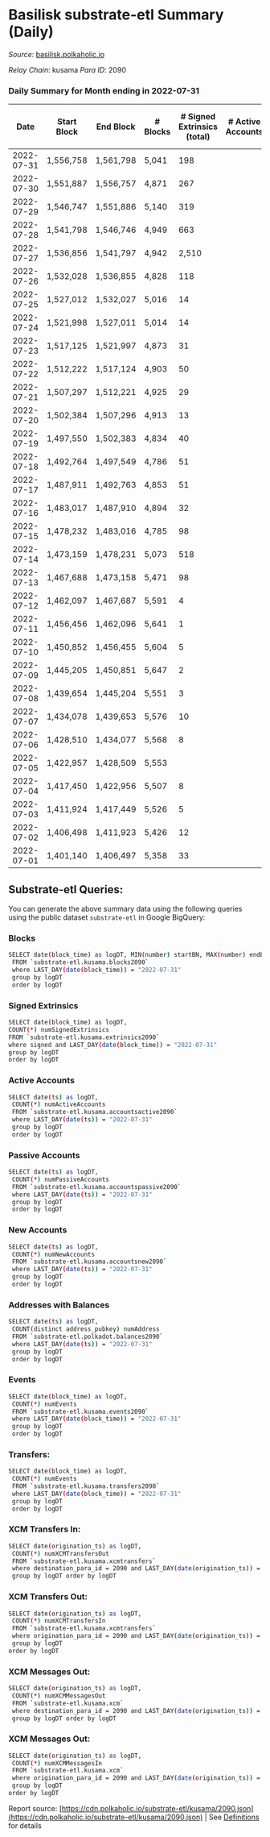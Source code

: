 # Basilisk substrate-etl Summary (Daily)

_Source_: [basilisk.polkaholic.io](https://basilisk.polkaholic.io)

*Relay Chain*: kusama
*Para ID*: 2090



### Daily Summary for Month ending in 2022-07-31


| Date | Start Block | End Block | # Blocks | # Signed Extrinsics (total) | # Active Accounts | # Passive | # New | # Addresses with Balances | # Events | # Transfers | # XCM Transfers In | # XCM Transfers Out | # XCM In | # XCM Out | Issues | 
| ---- | ----------- | --------- | -------- | --------------------------- | ----------------- | --------- | ----- | ------------------------- | -------- | ----------- | ------------------ | ------------------- | -------- | --------- | ------ |
| 2022-07-31 | 1,556,758 | 1,561,798 | 5,041 | 198 |  |  |  | 16,279 | 16,758 | 213 ($9,656.98) | 19 ($7,701.01) | 24 ($5,081.39) |  |  |  |
| 2022-07-30 | 1,551,887 | 1,556,757 | 4,871 | 267 |  |  |  | 16,277 | 16,738 | 247 ($7,477.50) | 29 ($4,662.40) | 17 ($1,511.51) |  |  |  |
| 2022-07-29 | 1,546,747 | 1,551,886 | 5,140 | 319 |  |  |  | 16,273 | 18,463 | 421 ($15,841.26) | 47 ($11,819.73) | 49 ($7,273.31) |  |  |  |
| 2022-07-28 | 1,541,798 | 1,546,746 | 4,949 | 663 |  |  |  | 16,266 | 21,157 | 789 ($27,597.83) | 126 ($23,022.51) | 81 ($7,262.53) |  |  |  |
| 2022-07-27 | 1,536,856 | 1,541,797 | 4,942 | 2,510 |  |  |  | 16,245 | 36,369 | 2,348 ($249,385.19) | 437 ($153,364.21) | 264 ($73,606.75) |  |  |  |
| 2022-07-26 | 1,532,028 | 1,536,855 | 4,828 | 118 |  |  |  | 16,158 | 15,350 | 44 ($11,828.68) | 12 ($24,128.84) | 5 ($92.16) |  |  |  |
| 2022-07-25 | 1,527,012 | 1,532,027 | 5,016 | 14 |  |  |  | 16,148 | 15,143 |   | 1 ($7.69) | 1 ($7.69) |  |  |  |
| 2022-07-24 | 1,521,998 | 1,527,011 | 5,014 | 14 |  |  |  | 16,148 | 15,137 | 1  |   |   |  |  |  |
| 2022-07-23 | 1,517,125 | 1,521,997 | 4,873 | 31 |  |  |  | 16,147 | 14,822 | 10  | 1 ($20.21) | 1 ($20.21) |  |  |  |
| 2022-07-22 | 1,512,222 | 1,517,124 | 4,903 | 50 |  |  |  | 16,146 | 15,124 |   | 16 ($49.09) | 15 ($50.72) |  |  |  |
| 2022-07-21 | 1,507,297 | 1,512,221 | 4,925 | 29 |  |  |  | 16,146 | 14,986 | 7  | 3 ($2.65) | 2 ($1.63) |  |  |  |
| 2022-07-20 | 1,502,384 | 1,507,296 | 4,913 | 13 |  |  |  | 16,144 | 14,825 | 4  |   | 1 ($0.06) |  |  |  |
| 2022-07-19 | 1,497,550 | 1,502,383 | 4,834 | 40 |  |  |  | 16,142 | 14,824 | 3  | 12 ($7.17) | 7 ($3.59) |  |  |  |
| 2022-07-18 | 1,492,764 | 1,497,549 | 4,786 | 51 |  |  |  | 16,142 | 14,719 | 14  | 5 ($1.52) | 5 ($0.03) |  |  |  |
| 2022-07-17 | 1,487,911 | 1,492,763 | 4,853 | 51 |  |  |  | 16,140 | 14,876 | 20  |   |   |  |  |  |
| 2022-07-16 | 1,483,017 | 1,487,910 | 4,894 | 32 |  |  |  | 16,138 | 14,880 | 10  |   |   |  |  |  |
| 2022-07-15 | 1,478,232 | 1,483,016 | 4,785 | 98 |  |  |  | 16,137 | 14,984 | 17  | 2 ($0.03) | 1 (-) |  |  |  |
| 2022-07-14 | 1,473,159 | 1,478,231 | 5,073 | 518 |  |  |  | 16,133 | 18,506 | 147  | 5 ($1.01) | 14 ($0.76) |  |  |  |
| 2022-07-13 | 1,467,688 | 1,473,158 | 5,471 | 98 |  |  |  | 16,101 | 17,653 | 75  |   |   |  |  |  |
| 2022-07-12 | 1,462,097 | 1,467,687 | 5,591 | 4 |  |  |  | 16,073 | 16,802 |   |   |   |  |  |  |
| 2022-07-11 | 1,456,456 | 1,462,096 | 5,641 | 1 |  |  |  | 16,073 | 16,937 |   |   |   |  |  |  |
| 2022-07-10 | 1,450,852 | 1,456,455 | 5,604 | 5 |  |  |  | 16,073 | 16,844 |   |   |   |  |  |  |
| 2022-07-09 | 1,445,205 | 1,450,851 | 5,647 | 2 |  |  |  | 16,073 | 16,959 |   |   |   |  |  |  |
| 2022-07-08 | 1,439,654 | 1,445,204 | 5,551 | 3 |  |  |  | 16,073 | 16,673 |   |   |   |  |  |  |
| 2022-07-07 | 1,434,078 | 1,439,653 | 5,576 | 10 |  |  |  | 16,073 | 16,782 |   |   |   |  |  |  |
| 2022-07-06 | 1,428,510 | 1,434,077 | 5,568 | 8 |  |  |  | 16,073 | 16,749 |   |   |   |  |  |  |
| 2022-07-05 | 1,422,957 | 1,428,509 | 5,553 |  |  |  |  | 16,073 | 16,667 |   |   |   |  |  |  |
| 2022-07-04 | 1,417,450 | 1,422,956 | 5,507 | 8 |  |  |  | 16,073 | 16,570 |   |   |   |  |  |  |
| 2022-07-03 | 1,411,924 | 1,417,449 | 5,526 | 5 |  |  |  | 16,073 | 16,608 |   |   |   |  |  |  |
| 2022-07-02 | 1,406,498 | 1,411,923 | 5,426 | 12 |  |  |  | 16,073 | 16,360 |   |   |   |  |  |  |
| 2022-07-01 | 1,401,140 | 1,406,497 | 5,358 | 33 |  |  |  | 16,073 | 16,276 |   |   |   |  |  |  |

## Substrate-etl Queries:
You can generate the above summary data using the following queries using the public dataset `substrate-etl` in Google BigQuery:

### Blocks
```bash
SELECT date(block_time) as logDT, MIN(number) startBN, MAX(number) endBN, COUNT(*) numBlocks 
 FROM `substrate-etl.kusama.blocks2090`  
 where LAST_DAY(date(block_time)) = "2022-07-31" 
 group by logDT 
 order by logDT
```

### Signed Extrinsics
```bash
SELECT date(block_time) as logDT, 
COUNT(*) numSignedExtrinsics 
FROM `substrate-etl.kusama.extrinsics2090`  
where signed and LAST_DAY(date(block_time)) = "2022-07-31" 
group by logDT 
order by logDT
```

### Active Accounts
```bash
SELECT date(ts) as logDT, 
 COUNT(*) numActiveAccounts 
 FROM `substrate-etl.kusama.accountsactive2090` 
 where LAST_DAY(date(ts)) = "2022-07-31" 
 group by logDT 
 order by logDT
```

### Passive Accounts
```bash
SELECT date(ts) as logDT, 
 COUNT(*) numPassiveAccounts 
 FROM `substrate-etl.kusama.accountspassive2090` 
 where LAST_DAY(date(ts)) = "2022-07-31" 
 group by logDT 
 order by logDT
```

### New Accounts
```bash
SELECT date(ts) as logDT, 
 COUNT(*) numNewAccounts 
 FROM `substrate-etl.kusama.accountsnew2090` 
 where LAST_DAY(date(ts)) = "2022-07-31" 
 group by logDT
 order by logDT
```

### Addresses with Balances
```bash
SELECT date(ts) as logDT,
 COUNT(distinct address_pubkey) numAddress 
 FROM `substrate-etl.polkadot.balances2090` 
 where LAST_DAY(date(ts)) = "2022-07-31" 
 group by logDT 
 order by logDT
```

### Events
```bash
SELECT date(block_time) as logDT, 
 COUNT(*) numEvents 
 FROM `substrate-etl.kusama.events2090` 
 where LAST_DAY(date(block_time)) = "2022-07-31" 
 group by logDT 
 order by logDT
```

### Transfers:
```bash
SELECT date(block_time) as logDT, 
 COUNT(*) numEvents 
 FROM `substrate-etl.kusama.transfers2090` 
 where LAST_DAY(date(block_time)) = "2022-07-31" 
 group by logDT 
 order by logDT
```

### XCM Transfers In:
```bash
SELECT date(origination_ts) as logDT, 
 COUNT(*) numXCMTransfersOut 
 FROM `substrate-etl.kusama.xcmtransfers` 
 where destination_para_id = 2090 and LAST_DAY(date(origination_ts)) = "2022-07-31" 
 group by logDT order by logDT
```

### XCM Transfers Out:
```bash
SELECT date(origination_ts) as logDT, 
 COUNT(*) numXCMTransfersIn 
 FROM `substrate-etl.kusama.xcmtransfers` 
 where origination_para_id = 2090 and LAST_DAY(date(origination_ts)) = "2022-07-31" 
 group by logDT 
order by logDT
```

### XCM Messages Out:
```bash
SELECT date(origination_ts) as logDT, 
 COUNT(*) numXCMMessagesOut 
 FROM `substrate-etl.kusama.xcm` 
 where destination_para_id = 2090 and LAST_DAY(date(origination_ts)) = "2022-07-31" 
 group by logDT order by logDT
```

### XCM Messages Out:
```bash
SELECT date(origination_ts) as logDT, 
 COUNT(*) numXCMMessagesIn 
 FROM `substrate-etl.kusama.xcm` 
 where origination_para_id = 2090 and LAST_DAY(date(origination_ts)) = "2022-07-31" 
 group by logDT 
order by logDT
```


Report source: [https://cdn.polkaholic.io/substrate-etl/kusama/2090.json](https://cdn.polkaholic.io/substrate-etl/kusama/2090.json) | See [Definitions](/DEFINITIONS.md) for details
